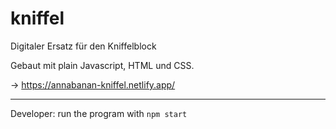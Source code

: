 # kniffel
Digitaler Ersatz für den Kniffelblock

Gebaut mit plain Javascript, HTML und CSS.

-> https://annabanan-kniffel.netlify.app/
___ 


Developer:
run the program with `npm start`